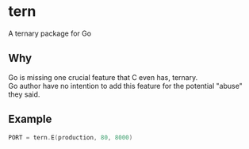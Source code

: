# tern

A ternary package for Go

## Why

Go is missing one crucial feature that C even has, ternary.\
Go author have no intention to add this feature for the potential "abuse" they
said.

## Example

```go
PORT = tern.E(production, 80, 8000)
```
